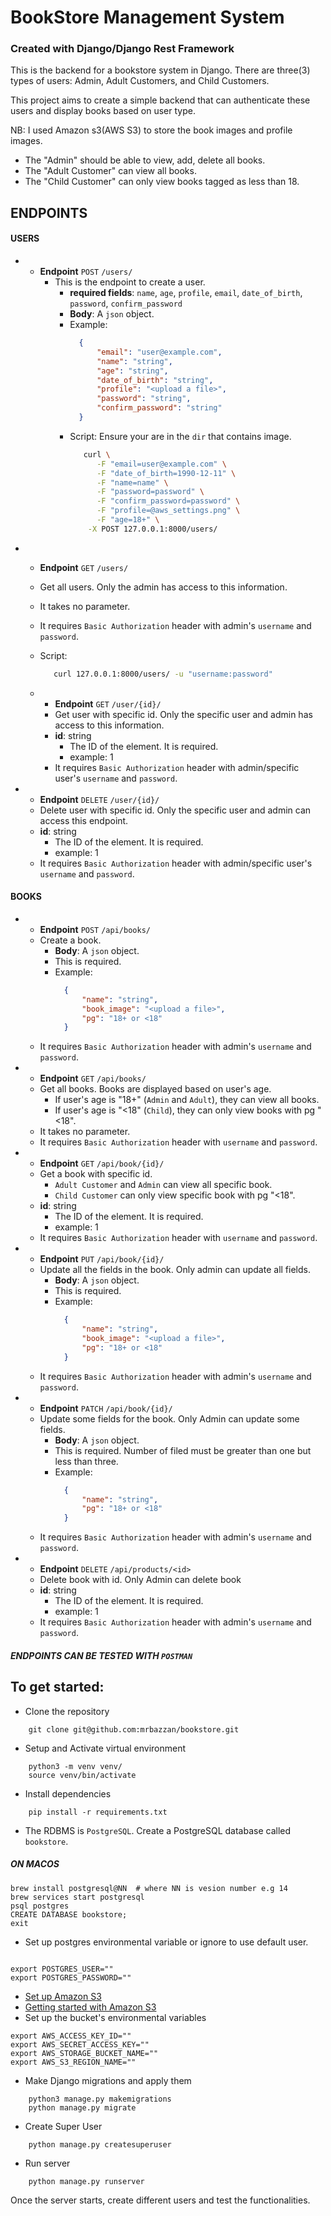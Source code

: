 
# BookStore Management System

### Created with Django/Django Rest Framework


This is the backend for a bookstore system in Django. 
There are three(3) types of users: Admin, Adult Customers, and Child Customers. 


This project aims to create a simple backend that can authenticate these users and display books based on user type. 

NB: I used Amazon s3(AWS S3) to store the book images and profile images.

- The "Admin" should be able to view, add, delete all books.
- The "Adult Customer" can view all books.
- The "Child Customer" can only view books tagged as less than 18.

## ENDPOINTS
#### USERS

- 
  - **Endpoint** ``POST`` `/users/`
    - This is the endpoint to create a user.
      - **required fields**: `name`, `age`, `profile`, `email`, `date_of_birth`, `password`, `confirm_password`
      - **Body**: A `json` object.
      - Example:
        ```json
          {
              "email": "user@example.com",
              "name": "string",
              "age": "string",
              "date_of_birth": "string",
              "profile": "<upload a file>",
              "password": "string",
              "confirm_password": "string"
          }
        ```
      - Script: Ensure your are in the `dir` that contains image.
        ```bash
           curl \
              -F "email=user@example.com" \
              -F "date_of_birth=1990-12-11" \
              -F "name=name" \
              -F "password=password" \
              -F "confirm_password=password" \
              -F "profile=@aws_settings.png" \
              -F "age=18+" \
            -X POST 127.0.0.1:8000/users/
        ```



- 
  - **Endpoint** ``GET`` `/users/`
  - Get all users. Only the admin has access to this information.
  - It takes no parameter.
  - It requires `Basic Authorization` header with admin's `username` and `password`.
  - Script:
    ```bash
       curl 127.0.0.1:8000/users/ -u "username:password"
    ```





  - 
    - **Endpoint** ``GET`` `/user/{id}/`
    - Get user with specific id. Only the specific user and admin has access to this information.
    - **id**: string
      - The ID of the element. It is required.
      - example: 1
    - It requires `Basic Authorization` header with admin/specific user's `username` and `password`.
  

-
  - **Endpoint** ``DELETE`` `/user/{id}/`
  - Delete user with specific id. Only the specific user and admin can access this endpoint.
  - **id**: string
    - The ID of the element. It is required.
    - example: 1
  - It requires `Basic Authorization` header with admin/specific user's `username` and `password`.


#### BOOKS

- 
    - **Endpoint** ``POST`` `/api/books/`
    - Create a book.
      - **Body**: A `json` object.
      - This is required.
      - Example: 
        ```json
          {
              "name": "string",
              "book_image": "<upload a file>",
              "pg": "18+ or <18"
          }
        ```
    - It requires `Basic Authorization` header with admin's `username` and `password`.


- 
    - **Endpoint** ``GET`` `/api/books/`
    - Get all books. Books are displayed based on user's age.
      - If user's age is "18+" (`Admin` and `Adult`), they can view all books.
      - If user's age is "<18" (`Child`), they can only view books with pg "<18".
    - It takes no parameter.
    - It requires `Basic Authorization` header with `username` and `password`.
  

- 
    - **Endpoint** ``GET`` `/api/book/{id}/`
    - Get a book with specific id.
      - `Adult Customer` and `Admin` can view all specific book.
      - `Child Customer` can only view specific book with pg "<18".
    - **id**: string
      - The ID of the element. It is required.
      - example: 1
    - It requires `Basic Authorization` header with `username` and `password`.
  

- 
    - **Endpoint** ``PUT`` `/api/book/{id}/`
    - Update all the fields in the book. Only admin can update all fields.
      - **Body**: A `json` object.
      - This is required.
      - Example: 
        ```json
          {
              "name": "string",
              "book_image": "<upload a file>",
              "pg": "18+ or <18"
          }
        ```
    - It requires `Basic Authorization` header with admin's `username` and `password`.


- 
    - **Endpoint** ``PATCH`` `/api/book/{id}/`
    - Update some fields for the book. Only Admin can update some fields.
      - **Body**: A `json` object.
      - This is required. Number of filed must be greater than one but less than three.
      - Example: 
        ```json
          {
              "name": "string",
              "pg": "18+ or <18"
          }
        ```
    - It requires `Basic Authorization` header with admin's `username` and `password`.
    

- 
  - **Endpoint** ``DELETE`` `/api/products/<id>`
  - Delete book with id. Only Admin can delete book
  - **id**: string
    - The ID of the element. It is required.
    - example: 1
  - It requires `Basic Authorization` header with admin's `username` and `password`.



##### ENDPOINTS CAN BE TESTED WITH `POSTMAN`


To get started:
-

- Clone the repository
```shell
    git clone git@github.com:mrbazzan/bookstore.git
```

- Setup and Activate virtual environment
```shell
    python3 -m venv venv/
    source venv/bin/activate
```

- Install dependencies
```shell
    pip install -r requirements.txt
```

- The RDBMS is `PostgreSQL`. Create a PostgreSQL database called `bookstore`.
##### ON MACOS
```shell
brew install postgresql@NN  # where NN is vesion number e.g 14
brew services start postgresql
psql postgres
CREATE DATABASE bookstore;
exit
```

- Set up postgres environmental variable or ignore to use default user.
```shell

export POSTGRES_USER=""
export POSTGRES_PASSWORD=""
```


- [Set up Amazon S3](https://simpleisbetterthancomplex.com/tutorial/2017/08/01/how-to-setup-amazon-s3-in-a-django-project.html)
- [Getting started with Amazon S3](https://testdriven.io/blog/storing-django-static-and-media-files-on-amazon-s3/)
- Set up the bucket's environmental variables
```shell
export AWS_ACCESS_KEY_ID=""
export AWS_SECRET_ACCESS_KEY=""
export AWS_STORAGE_BUCKET_NAME=""
export AWS_S3_REGION_NAME=""
```

- Make Django migrations and apply them
```shell
    python3 manage.py makemigrations
    python manage.py migrate
```

- Create Super User
```shell
    python manage.py createsuperuser
```

- Run server
```shell
    python manage.py runserver
```

Once the server starts, create different users and test the functionalities.
